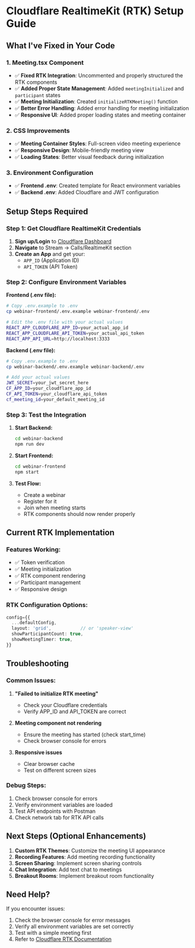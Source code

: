 # Cloudflare RealtimeKit (RTK) Setup Guide

## What I've Fixed in Your Code

### 1. **Meeting.tsx Component**
- ✅ **Fixed RTK Integration**: Uncommented and properly structured the RTK components
- ✅ **Added Proper State Management**: Added `meetingInitialized` and `participant` states
- ✅ **Meeting Initialization**: Created `initializeRTKMeeting()` function
- ✅ **Better Error Handling**: Added error handling for meeting initialization
- ✅ **Responsive UI**: Added proper loading states and meeting container

### 2. **CSS Improvements**
- ✅ **Meeting Container Styles**: Full-screen video meeting experience
- ✅ **Responsive Design**: Mobile-friendly meeting view
- ✅ **Loading States**: Better visual feedback during initialization

### 3. **Environment Configuration**
- ✅ **Frontend .env**: Created template for React environment variables
- ✅ **Backend .env**: Added Cloudflare and JWT configuration

## Setup Steps Required

### Step 1: Get Cloudflare RealtimeKit Credentials

1. **Sign up/Login** to [Cloudflare Dashboard](https://dash.cloudflare.com/)
2. **Navigate** to Stream → Calls/RealtimeKit section
3. **Create an App** and get your:
   - `APP_ID` (Application ID)
   - `API_TOKEN` (API Token)

### Step 2: Configure Environment Variables

**Frontend (.env file):**
```bash
# Copy .env.example to .env
cp webinar-frontend/.env.example webinar-frontend/.env

# Edit the .env file with your actual values
REACT_APP_CLOUDFLARE_APP_ID=your_actual_app_id
REACT_APP_CLOUDFLARE_API_TOKEN=your_actual_api_token
REACT_APP_API_URL=http://localhost:3333
```

**Backend (.env file):**
```bash
# Copy .env.example to .env
cp webinar-backend/.env.example webinar-backend/.env

# Add your actual values
JWT_SECRET=your_jwt_secret_here
CF_APP_ID=your_cloudflare_app_id
CF_API_TOKEN=your_cloudflare_api_token
cf_meeting_id=your_default_meeting_id
```

### Step 3: Test the Integration

1. **Start Backend:**
   ```bash
   cd webinar-backend
   npm run dev
   ```

2. **Start Frontend:**
   ```bash
   cd webinar-frontend
   npm start
   ```

3. **Test Flow:**
   - Create a webinar
   - Register for it
   - Join when meeting starts
   - RTK components should now render properly

## Current RTK Implementation

### Features Working:
- ✅ Token verification
- ✅ Meeting initialization
- ✅ RTK component rendering
- ✅ Participant management
- ✅ Responsive design

### RTK Configuration Options:
```typescript
config={{
  ...defaultConfig,
  layout: 'grid',           // or 'speaker-view'
  showParticipantCount: true,
  showMeetingTimer: true,
}}
```

## Troubleshooting

### Common Issues:

1. **"Failed to initialize RTK meeting"**
   - Check your Cloudflare credentials
   - Verify APP_ID and API_TOKEN are correct

2. **Meeting component not rendering**
   - Ensure the meeting has started (check start_time)
   - Check browser console for errors

3. **Responsive issues**
   - Clear browser cache
   - Test on different screen sizes

### Debug Steps:
1. Check browser console for errors
2. Verify environment variables are loaded
3. Test API endpoints with Postman
4. Check network tab for RTK API calls

## Next Steps (Optional Enhancements)

1. **Custom RTK Themes**: Customize the meeting UI appearance
2. **Recording Features**: Add meeting recording functionality
3. **Screen Sharing**: Implement screen sharing controls
4. **Chat Integration**: Add text chat to meetings
5. **Breakout Rooms**: Implement breakout room functionality

## Need Help?

If you encounter issues:
1. Check the browser console for error messages
2. Verify all environment variables are set correctly
3. Test with a simple meeting first
4. Refer to [Cloudflare RTK Documentation](https://developers.cloudflare.com/calls/)
